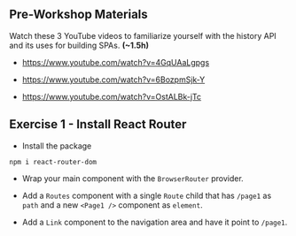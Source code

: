 ## Pre-Workshop Materials

Watch these 3 YouTube videos to familiarize yourself with the history API and its uses for building SPAs. **(~1.5h)**

* https://www.youtube.com/watch?v=4GqUAaLgpgs

* https://www.youtube.com/watch?v=6BozpmSjk-Y

* https://www.youtube.com/watch?v=OstALBk-jTc

## Exercise 1 - Install React Router

* Install the package

```shell
npm i react-router-dom
```

* Wrap your main component with the `BrowserRouter` provider.
  
* Add a `Routes` component with a single `Route` child that has `/page1` as `path` and a new `<Page1 />` component as `element`.

* Add a `Link` component to the navigation area and have it point to `/page1`. 
